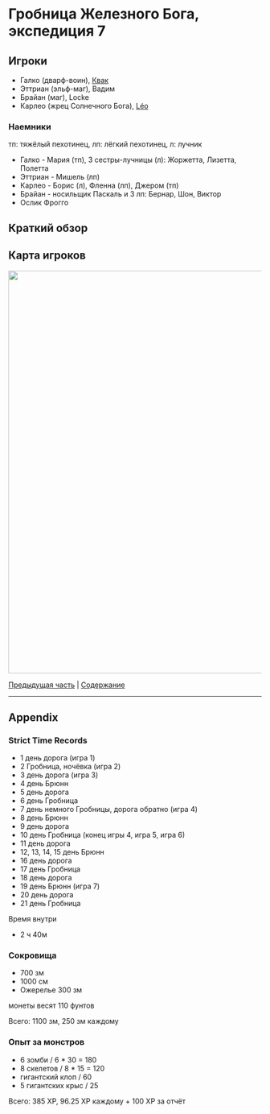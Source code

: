 # Гробница Железного Бога, экспедиция 7

## Игроки

- Галко (дварф-воин), [Квак](https://t.me/troglog)
- Эттриан (эльф-маг), Вадим
- Брайан (маг), Locke
- Карлео (жрец Солнечного Бога), [Léo](https://t.me/fiftyforfifty)

### Наемники

тп: тяжёлый пехотинец, лп: лёгкий пехотинец, л: лучник

- Галко - Мария (тп), 3 сестры-лучницы (л): Жоржетта, Лизетта, Полетта
- Эттриан - Мишель (лп)
- Карлео - Борис (л), Фленна (лп), Джером (тп)
- Брайан - носильщик Паскаль и 3 лп: Бернар, Шон, Виктор
- Ослик Фрогго


## Краткий обзор

## Карта игроков

<a href="https://github.com/user-attachments/assets/76a661ac-8e61-40e8-af09-faca51f32691"><img src="https://github.com/user-attachments/assets/76a661ac-8e61-40e8-af09-faca51f32691" style="width:800px" /></a>

[Предыдущая часть](./2024-07-21-game-6.md) | [Содержание](./Readme.md)


---

## Appendix

### Strict Time Records

- 1 день дорога (игра 1)
- 2 Гробница, ночёвка (игра 2)
- 3 день дорога (игра 3)
- 4 день Брюнн
- 5 день дорога
- 6 день Гробница
- 7 день немного Гробницы, дорога обратно (игра 4)
- 8 день Брюнн
- 9 день дорога
- 10 день Гробница (конец игры 4, игра 5, игра 6)
- 11 день дорога
- 12, 13, 14, 15 день Брюнн
- 16 день дорога
- 17 день Гробница
- 18 день дорога
- 19 день Брюнн (игра 7)
- 20 день дорога
- 21 день Гробница

Время внутри

- 2 ч 40м

### Сокровища

- 700 зм
- 1000 см
- Ожерелье 300 зм

монеты весят 110 фунтов

Всего: 1100 зм, 250 зм каждому

### Опыт за монстров

- 6 зомби / 6 \* 30 = 180
- 8 скелетов / 8 \* 15 = 120
- гигантский клоп / 60
- 5 гигантских крыс / 25

Всего: 385 XP, 96.25 XP каждому + 100 XP за отчёт
